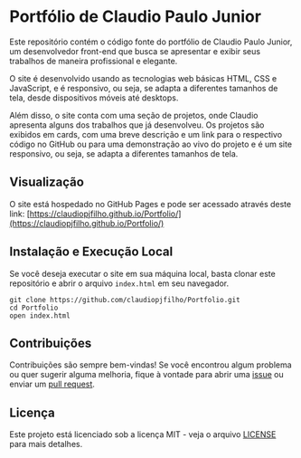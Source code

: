# Portfólio de Claudio Paulo Junior

Este repositório contém o código fonte do portfólio de Claudio Paulo Junior, um desenvolvedor front-end que busca se apresentar e exibir seus trabalhos de maneira profissional e elegante.

O site é desenvolvido usando as tecnologias web básicas HTML, CSS e JavaScript, e é responsivo, ou seja, se adapta a diferentes tamanhos de tela, desde dispositivos móveis até desktops.

Além disso, o site conta com uma seção de projetos, onde Claudio apresenta alguns dos trabalhos que já desenvolveu. Os projetos são exibidos em cards, com uma breve descrição e um link para o respectivo código no GitHub ou para uma demonstração ao vivo do projeto e é um site responsivo, ou seja, se adapta a diferentes tamanhos de tela.

## Visualização

O site está hospedado no GitHub Pages e pode ser acessado através deste link: [https://claudiopjfilho.github.io/Portfolio/](https://claudiopjfilho.github.io/Portfolio/)

## Instalação e Execução Local

Se você deseja executar o site em sua máquina local, basta clonar este repositório e abrir o arquivo `index.html` em seu navegador.

```
git clone https://github.com/claudiopjfilho/Portfolio.git
cd Portfolio
open index.html
```

## Contribuições

Contribuições são sempre bem-vindas! Se você encontrou algum problema ou quer sugerir alguma melhoria, fique à vontade para abrir uma [issue](https://github.com/claudiopjfilho/Portfolio/issues) ou enviar um [pull request](https://github.com/claudiopjfilho/Portfolio/pulls).

## Licença

Este projeto está licenciado sob a licença MIT - veja o arquivo [LICENSE](https://github.com/claudiopjfilho/Portfolio/blob/master/LICENSE) para mais detalhes.
